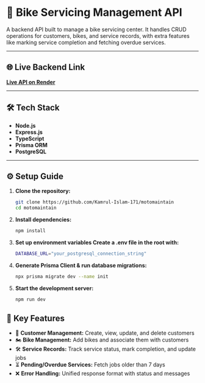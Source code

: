 # 🚀 Bike Servicing Management API

A backend API built to manage a bike servicing center. It handles CRUD operations for customers, bikes, and service records, with extra features like marking service completion and fetching overdue services.

---

## 🌐 Live Backend Link

**[Live API on Render](https://moto-maintain.vercel.app/)**  

---

## 🛠 Tech Stack

- **Node.js**
- **Express.js**
- **TypeScript**
- **Prisma ORM**
- **PostgreSQL**

---

## ⚙️ Setup Guide

1. **Clone the repository:**
   ```bash
   git clone https://github.com/Kamrul-Islam-171/motomaintain
   cd motomaintain
   
2. **Install dependencies:**
   ```bash
   npm install
   
3. **Set up environment variables Create a .env file in the root with:**
   ```bash
   DATABASE_URL="your_postgresql_connection_string"
   
4. **Generate Prisma Client & run database migrations:**
   ```bash
   npx prisma migrate dev --name init
   
5. **Start the development server:**
   ```bash
   npm run dev


## 🌟 Key Features

- 🔄 **Customer Management:** Create, view, update, and delete customers
- 🏍️ **Bike Management:** Add bikes and associate them with customers
- 🛠️ **Service Records:** Track service status, mark completion, and update jobs
- ⏳ **Pending/Overdue Services:** Fetch jobs older than 7 days
- ❌ **Error Handling:** Unified response format with status and messages

